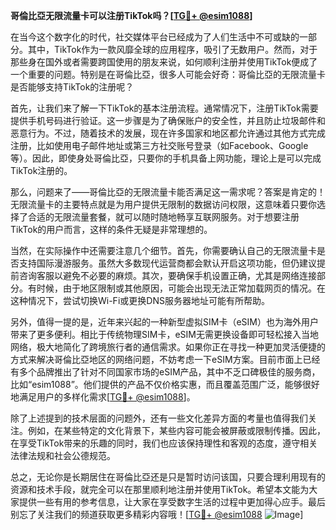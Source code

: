 **哥倫比亞无限流量卡可以注册TikTok吗？[[TG💪+ @esim1088](https://t.me/s/esim1088)]**

在当今这个数字化的时代，社交媒体平台已经成为了人们生活中不可或缺的一部分。其中，TikTok作为一款风靡全球的应用程序，吸引了无数用户。然而，对于那些身在国外或者需要跨国使用的朋友来说，如何顺利注册并使用TikTok便成了一个重要的问题。特别是在哥倫比亞，很多人可能会好奇：哥倫比亞的无限流量卡是否能够支持TikTok的注册呢？

首先，让我们来了解一下TikTok的基本注册流程。通常情况下，注册TikTok需要提供手机号码进行验证。这一步骤是为了确保账户的安全性，并且防止垃圾邮件和恶意行为。不过，随着技术的发展，现在许多国家和地区都允许通过其他方式完成注册，比如使用电子邮件地址或第三方社交账号登录（如Facebook、Google等）。因此，即使身处哥倫比亞，只要你的手机具备上网功能，理论上是可以完成TikTok注册的。

那么，问题来了——哥倫比亞的无限流量卡能否满足这一需求呢？答案是肯定的！无限流量卡的主要特点就是为用户提供无限制的数据访问权限，这意味着只要你选择了合适的无限流量套餐，就可以随时随地畅享互联网服务。对于想要注册TikTok的用户而言，这样的条件无疑是非常理想的。

当然，在实际操作中还需要注意几个细节。首先，你需要确认自己的无限流量卡是否支持国际漫游服务。虽然大多数现代运营商都会默认开启这项功能，但仍建议提前咨询客服以避免不必要的麻烦。其次，要确保手机设置正确，尤其是网络连接部分。有时候，由于地区限制或其他原因，可能会出现无法正常加载网页的情况。在这种情况下，尝试切换Wi-Fi或更换DNS服务器地址可能有所帮助。

另外，值得一提的是，近年来兴起的一种新型虚拟SIM卡（eSIM）也为海外用户带来了更多便利。相比于传统物理SIM卡，eSIM无需更换设备即可轻松接入当地网络，极大地简化了跨境旅行者的通信需求。如果你正在寻找一种更加灵活便捷的方式来解决哥倫比亞地区的网络问题，不妨考虑一下eSIM方案。目前市面上已经有多个品牌推出了针对不同国家市场的eSIM产品，其中不乏口碑极佳的服务商，比如“esim1088”。他们提供的产品不仅价格实惠，而且覆盖范围广泛，能够很好地满足用户的多样化需求[[TG💪+ @esim1088](https://t.me/s/esim1088)]。

除了上述提到的技术层面的问题外，还有一些文化差异方面的考量也值得我们关注。例如，在某些特定的文化背景下，某些内容可能会被屏蔽或限制传播。因此，在享受TikTok带来的乐趣的同时，我们也应该保持理性和客观的态度，遵守相关法律法规和社会公德规范。

总之，无论你是长期居住在哥倫比亞还是只是暂时访问该国，只要合理利用现有的资源和技术手段，就完全可以在那里顺利地注册并使用TikTok。希望本文能为大家提供一些有用的参考信息，让大家在享受数字生活的过程中更加得心应手。最后别忘了关注我们的频道获取更多精彩内容哦！[[TG💪+ @esim1088](https://t.me/s/esim1088) ![Image](https://i.postimg.cc/4NQfJmqS/Snipaste-2025-05-13-00-14-12.png)]